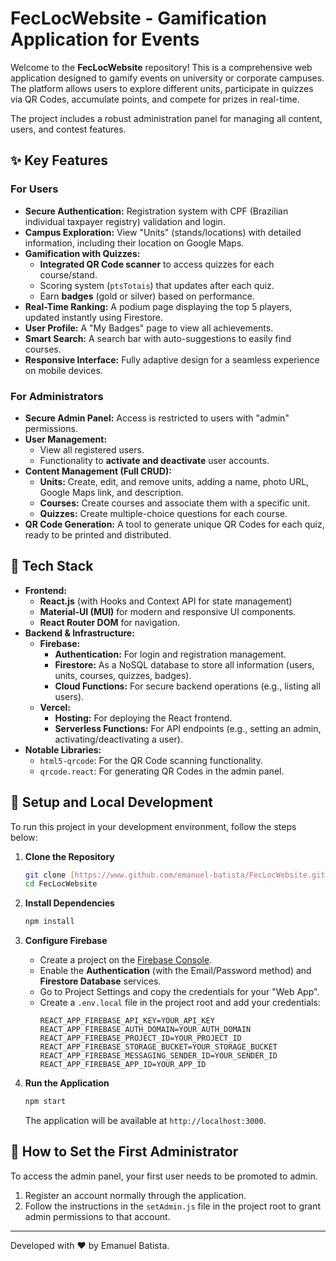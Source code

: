 # FecLocWebsite - Gamification Application for Events

Welcome to the **FecLocWebsite** repository! This is a comprehensive web application designed to gamify events on university or corporate campuses. The platform allows users to explore different units, participate in quizzes via QR Codes, accumulate points, and compete for prizes in real-time.

The project includes a robust administration panel for managing all content, users, and contest features.

## ✨ Key Features

### For Users

- **Secure Authentication:** Registration system with CPF (Brazilian individual taxpayer registry) validation and login.
- **Campus Exploration:** View "Units" (stands/locations) with detailed information, including their location on Google Maps.
- **Gamification with Quizzes:**
    - **Integrated QR Code scanner** to access quizzes for each course/stand.
    - Scoring system (`ptsTotais`) that updates after each quiz.
    - Earn **badges** (gold or silver) based on performance.
- **Real-Time Ranking:** A podium page displaying the top 5 players, updated instantly using Firestore.
- **User Profile:** A "My Badges" page to view all achievements.
- **Smart Search:** A search bar with auto-suggestions to easily find courses.
- **Responsive Interface:** Fully adaptive design for a seamless experience on mobile devices.

### For Administrators

- **Secure Admin Panel:** Access is restricted to users with "admin" permissions.
- **User Management:**
    - View all registered users.
    - Functionality to **activate and deactivate** user accounts.
- **Content Management (Full CRUD):**
    - **Units:** Create, edit, and remove units, adding a name, photo URL, Google Maps link, and description.
    - **Courses:** Create courses and associate them with a specific unit.
    - **Quizzes:** Create multiple-choice questions for each course.
- **QR Code Generation:** A tool to generate unique QR Codes for each quiz, ready to be printed and distributed.

## 🚀 Tech Stack

- **Frontend:**
    - **React.js** (with Hooks and Context API for state management)
    - **Material-UI (MUI)** for modern and responsive UI components.
    - **React Router DOM** for navigation.
- **Backend & Infrastructure:**
    - **Firebase:**
        - **Authentication:** For login and registration management.
        - **Firestore:** As a NoSQL database to store all information (users, units, courses, quizzes, badges).
        - **Cloud Functions:** For secure backend operations (e.g., listing all users).
    - **Vercel:**
        - **Hosting:** For deploying the React frontend.
        - **Serverless Functions:** For API endpoints (e.g., setting an admin, activating/deactivating a user).
- **Notable Libraries:**
    - `html5-qrcode`: For the QR Code scanning functionality.
    - `qrcode.react`: For generating QR Codes in the admin panel.

## 🔧 Setup and Local Development

To run this project in your development environment, follow the steps below:

1.  **Clone the Repository**
    ```bash
    git clone [https://www.github.com/emanuel-batista/FecLocWebsite.git](https://www.github.com/emanuel-batista/FecLocWebsite.git)
    cd FecLocWebsite
    ```

2.  **Install Dependencies**
    ```bash
    npm install
    ```

3.  **Configure Firebase**
    - Create a project on the [Firebase Console](https://console.firebase.google.com/).
    - Enable the **Authentication** (with the Email/Password method) and **Firestore Database** services.
    - Go to Project Settings and copy the credentials for your "Web App".
    - Create a `.env.local` file in the project root and add your credentials:
        ```
        REACT_APP_FIREBASE_API_KEY=YOUR_API_KEY
        REACT_APP_FIREBASE_AUTH_DOMAIN=YOUR_AUTH_DOMAIN
        REACT_APP_FIREBASE_PROJECT_ID=YOUR_PROJECT_ID
        REACT_APP_FIREBASE_STORAGE_BUCKET=YOUR_STORAGE_BUCKET
        REACT_APP_FIREBASE_MESSAGING_SENDER_ID=YOUR_SENDER_ID
        REACT_APP_FIREBASE_APP_ID=YOUR_APP_ID
        ```

4.  **Run the Application**
    ```bash
    npm start
    ```
    The application will be available at `http://localhost:3000`.

## 👑 How to Set the First Administrator

To access the admin panel, your first user needs to be promoted to admin.
1.  Register an account normally through the application.
2.  Follow the instructions in the `setAdmin.js` file in the project root to grant admin permissions to that account.

---
Developed with ❤️ by Emanuel Batista.